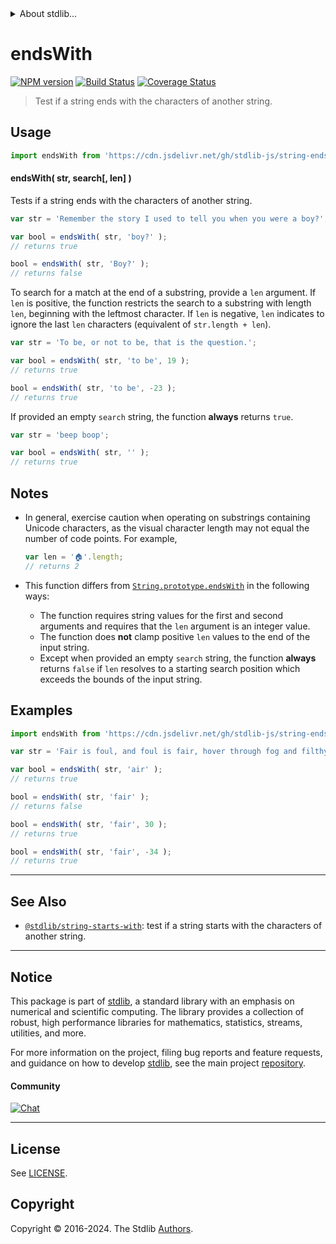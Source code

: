 <!--

@license Apache-2.0

Copyright (c) 2018 The Stdlib Authors.

Licensed under the Apache License, Version 2.0 (the "License");
you may not use this file except in compliance with the License.
You may obtain a copy of the License at

   http://www.apache.org/licenses/LICENSE-2.0

Unless required by applicable law or agreed to in writing, software
distributed under the License is distributed on an "AS IS" BASIS,
WITHOUT WARRANTIES OR CONDITIONS OF ANY KIND, either express or implied.
See the License for the specific language governing permissions and
limitations under the License.

-->


<details>
  <summary>
    About stdlib...
  </summary>
  <p>We believe in a future in which the web is a preferred environment for numerical computation. To help realize this future, we've built stdlib. stdlib is a standard library, with an emphasis on numerical and scientific computation, written in JavaScript (and C) for execution in browsers and in Node.js.</p>
  <p>The library is fully decomposable, being architected in such a way that you can swap out and mix and match APIs and functionality to cater to your exact preferences and use cases.</p>
  <p>When you use stdlib, you can be absolutely certain that you are using the most thorough, rigorous, well-written, studied, documented, tested, measured, and high-quality code out there.</p>
  <p>To join us in bringing numerical computing to the web, get started by checking us out on <a href="https://github.com/stdlib-js/stdlib">GitHub</a>, and please consider <a href="https://opencollective.com/stdlib">financially supporting stdlib</a>. We greatly appreciate your continued support!</p>
</details>

# endsWith

[![NPM version][npm-image]][npm-url] [![Build Status][test-image]][test-url] [![Coverage Status][coverage-image]][coverage-url] <!-- [![dependencies][dependencies-image]][dependencies-url] -->

> Test if a string ends with the characters of another string.

<section class="intro">

</section>

<!-- /.intro -->



<section class="usage">

## Usage

```javascript
import endsWith from 'https://cdn.jsdelivr.net/gh/stdlib-js/string-ends-with@v0.2.1-deno/mod.js';
```

#### endsWith( str, search\[, len] )

Tests if a string ends with the characters of another string.

```javascript
var str = 'Remember the story I used to tell you when you were a boy?';

var bool = endsWith( str, 'boy?' );
// returns true

bool = endsWith( str, 'Boy?' );
// returns false
```

To search for a match at the end of a substring, provide a `len` argument. If `len` is positive, the function restricts the search to a substring with length `len`, beginning with the leftmost character. If `len` is negative, `len` indicates to ignore the last `len` characters (equivalent of `str.length + len`).

```javascript
var str = 'To be, or not to be, that is the question.';

var bool = endsWith( str, 'to be', 19 );
// returns true

bool = endsWith( str, 'to be', -23 );
// returns true
```

If provided an empty `search` string, the function **always** returns `true`.

```javascript
var str = 'beep boop';

var bool = endsWith( str, '' );
// returns true
```

</section>

<!-- /.usage -->

<section class="notes">

## Notes

-   In general, exercise caution when operating on substrings containing Unicode characters, as the visual character length may not equal the number of code points. For example,

    ```javascript
    var len = '🏠'.length;
    // returns 2
    ```

-   This function differs from [`String.prototype.endsWith`][mdn-string-endswith] in the following ways:

    -   The function requires string values for the first and second arguments and requires that the `len` argument is an integer value.
    -   The function does **not** clamp positive `len` values to the end of the input string.
    -   Except when provided an empty `search` string, the function **always** returns `false` if `len` resolves to a starting search position which exceeds the bounds of the input string.

</section>

<!-- /.notes -->

<section class="examples">

## Examples

<!-- eslint no-undef: "error" -->

```javascript
import endsWith from 'https://cdn.jsdelivr.net/gh/stdlib-js/string-ends-with@v0.2.1-deno/mod.js';

var str = 'Fair is foul, and foul is fair, hover through fog and filthy air';

var bool = endsWith( str, 'air' );
// returns true

bool = endsWith( str, 'fair' );
// returns false

bool = endsWith( str, 'fair', 30 );
// returns true

bool = endsWith( str, 'fair', -34 );
// returns true
```

</section>

<!-- /.examples -->



<!-- Section for related `stdlib` packages. Do not manually edit this section, as it is automatically populated. -->

<section class="related">

* * *

## See Also

-   <span class="package-name">[`@stdlib/string-starts-with`][@stdlib/string/starts-with]</span><span class="delimiter">: </span><span class="description">test if a string starts with the characters of another string.</span>

</section>

<!-- /.related -->

<!-- Section for all links. Make sure to keep an empty line after the `section` element and another before the `/section` close. -->


<section class="main-repo" >

* * *

## Notice

This package is part of [stdlib][stdlib], a standard library with an emphasis on numerical and scientific computing. The library provides a collection of robust, high performance libraries for mathematics, statistics, streams, utilities, and more.

For more information on the project, filing bug reports and feature requests, and guidance on how to develop [stdlib][stdlib], see the main project [repository][stdlib].

#### Community

[![Chat][chat-image]][chat-url]

---

## License

See [LICENSE][stdlib-license].


## Copyright

Copyright &copy; 2016-2024. The Stdlib [Authors][stdlib-authors].

</section>

<!-- /.stdlib -->

<!-- Section for all links. Make sure to keep an empty line after the `section` element and another before the `/section` close. -->

<section class="links">

[npm-image]: http://img.shields.io/npm/v/@stdlib/string-ends-with.svg
[npm-url]: https://npmjs.org/package/@stdlib/string-ends-with

[test-image]: https://github.com/stdlib-js/string-ends-with/actions/workflows/test.yml/badge.svg?branch=v0.2.1
[test-url]: https://github.com/stdlib-js/string-ends-with/actions/workflows/test.yml?query=branch:v0.2.1

[coverage-image]: https://img.shields.io/codecov/c/github/stdlib-js/string-ends-with/main.svg
[coverage-url]: https://codecov.io/github/stdlib-js/string-ends-with?branch=main

<!--

[dependencies-image]: https://img.shields.io/david/stdlib-js/string-ends-with.svg
[dependencies-url]: https://david-dm.org/stdlib-js/string-ends-with/main

-->

[chat-image]: https://img.shields.io/gitter/room/stdlib-js/stdlib.svg
[chat-url]: https://app.gitter.im/#/room/#stdlib-js_stdlib:gitter.im

[stdlib]: https://github.com/stdlib-js/stdlib

[stdlib-authors]: https://github.com/stdlib-js/stdlib/graphs/contributors

[cli-section]: https://github.com/stdlib-js/string-ends-with#cli
[cli-url]: https://github.com/stdlib-js/string-ends-with/tree/cli
[@stdlib/string-ends-with]: https://github.com/stdlib-js/string-ends-with/tree/main

[umd]: https://github.com/umdjs/umd
[es-module]: https://developer.mozilla.org/en-US/docs/Web/JavaScript/Guide/Modules

[deno-url]: https://github.com/stdlib-js/string-ends-with/tree/deno
[deno-readme]: https://github.com/stdlib-js/string-ends-with/blob/deno/README.md
[umd-url]: https://github.com/stdlib-js/string-ends-with/tree/umd
[umd-readme]: https://github.com/stdlib-js/string-ends-with/blob/umd/README.md
[esm-url]: https://github.com/stdlib-js/string-ends-with/tree/esm
[esm-readme]: https://github.com/stdlib-js/string-ends-with/blob/esm/README.md
[branches-url]: https://github.com/stdlib-js/string-ends-with/blob/main/branches.md

[stdlib-license]: https://raw.githubusercontent.com/stdlib-js/string-ends-with/main/LICENSE

[standard-streams]: https://en.wikipedia.org/wiki/Standard_streams

[mdn-regexp]: https://developer.mozilla.org/en-US/docs/Web/JavaScript/Guide/Regular_Expressions

[mdn-string-endswith]: https://developer.mozilla.org/en-US/docs/Web/JavaScript/Reference/Global_Objects/String/endsWith

<!-- <related-links> -->

[@stdlib/string/starts-with]: https://github.com/stdlib-js/string-starts-with/tree/deno

<!-- </related-links> -->

</section>

<!-- /.links -->
